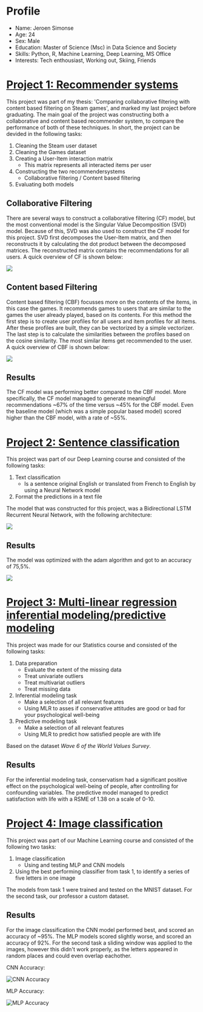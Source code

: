 # Profile 
* Name: Jeroen Simonse
* Age: 24
* Sex: Male
* Education: Master of Science (Msc) in Data Science and Society
* Skills: Python, R, Machine Learning, Deep Learning, MS Office
* Interests: Tech enthousiast, Working out, Skiing, Friends



# [Project 1: Recommender systems]( https://github.com/JeroenSimonse/ThesisProject )

This project was part of my thesis: 'Comparing collaborative filtering with content based filtering on Steam games', and marked my last project before graduating.
The main goal of the project was constructing both a collaborative and content based recommender system, to compare the performance of both of these techniques. 
In short, the project can be devided in the following tasks:
1. Cleaning the Steam user dataset
2. Cleaning the Games dataset
3. Creating a User-Item interaction matrix
	* This matrix represents all interacted items per user
4. Constructing the two recommendersystems 
	* Collaborative filtering / Content based filtering
5. Evaluating both models

## Collaborative Filtering

There are several ways to construct a collaborative filtering (CF) model, but the most conventional model is the Singular Value Decomposition (SVD) model. 
Because of this, SVD was also used to construct the CF model for this project.
SVD first decomposes the User-Item matrix, and then reconstructs it by calculating the dot product between the decomposed matrices. 
The reconstructed matrix contains the recommendations for all users. A quick overview of CF is shown below:

![](/images/cfmodel.png)

## Content based Filtering

Content based filtering (CBF) focusses more on the contents of the items, in this case the games. 
It recommends games to users that are similar to the games the user already played, based on its contents. 
For this method the first step is to create user profiles for all users and item profiles for all items. 
After these profiles are built, they can be vectorized by a simple vectorizer. 
The last step is to calculate the similarities between the profiles based on the cosine similarity. 
The most similar items get recommended to the user. A quick overview of CBF is shown below:

![](/images/cbmodel.png)

## Results

The CF model was performing better compared to the CBF model. More specifically, the CF model managed to generate meaningful recommendations ~67% of the time versus ~45% for the CBF model. Even the baseline model (which was a simple popular based model) scored higher than the CBF model, with a rate of ~55%. 


# [Project 2: Sentence classification]( https://github.com/JeroenSimonse/DeepLearningProject )
This project was part of our Deep Learning course and consisted of the following tasks:
1. Text classification
	* Is a sentence original English or translated from French to English by using a Neural Network model
2. Format the predictions in a text file 

The model that was constructed for this project, was a Bidirectional LSTM Recurrent Neural Network, with the following architecture:

![](/images/modelarchitecture.png)

## Results
The model was optimized with the adam algorithm and got to an accuracy of 75,5%.

![](/images/modelaccuracydl.png)


# [Project 3: Multi-linear regression inferential modeling/predictive modeling]( https://github.com/JeroenSimonse/StatisticsProject ) 

This project was made for our Statistics course and consisted of the following tasks:
1. Data preparation
	* Evaluate the extent of the missing data
	* Treat univariate outliers
	* Treat multivariat outliers
	* Treat missing data
2. Inferential modeling task
	* Make a selection of all relevant features
	* Using MLR to asses if conservative attitudes are good or bad for your psychological well-being
3. Predictive modeling task
	* Make a selection of all relevant features
	* Using MLR to predict how satisfied people are with life

Based on the dataset *Wave 6 of the World Values Survey*.


## Results  
For the inferential modeling task, conservatism had a significant positive effect on the psychological well-being of people, after controlling for confounding variables.
The predictive model managed to predict satisfaction with life with a RSME of 1.38  on a scale of 0-10.


# [Project 4: Image classification]( https://github.com/JeroenSimonse/MachineLearningProject )

This project was part of our Machine Learning course and consisted of the following two tasks:
1. Image classification
	* Using and testing MLP and CNN models
2. Using the best performing classifier from task 1, to identify a series of five letters in one image

The models from task 1 were trained and tested on the MNIST dataset. For the second task, our professor a custom dataset. 

## Results
For the image classification the CNN model performed best, and scored an accuracy of ~95%. The MLP models scored slightly worse, and scored an accuracy of 92%.
For the second task a sliding window was applied to the images, however this didn't work properly, as the letters appeared in random places and could even overlap eachother. 

CNN Accuracy:

![CNN Accuracy](/images/cnnaccuracy.png) 


MLP Accuracy:

![MLP Accuracy](/images/mlpaccuracy.png) 

